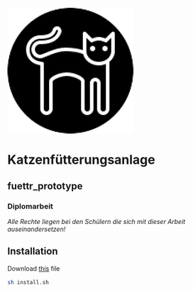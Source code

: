 ![Logo](https://github.com/Katzenfuetterungsanlage/fuettr_prototype/blob/master/Logo.png)

# Katzenfütterungsanlage

## fuettr_prototype

### Diplomarbeit

*Alle Rechte liegen bei den Schülern die sich mit dieser Arbeit auseinandersetzen!*

## Installation

Download [this](https://github.com/Katzenfuetterungsanlage/fuettr_prototype/releases/download/alpha0.0.3.5/install.sh) file
```bash
sh install.sh
```

